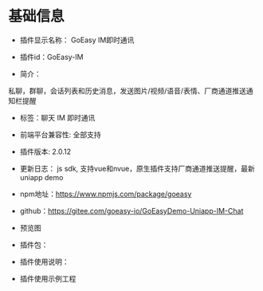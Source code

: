 # 基础信息
* 插件显示名称： GoEasy IM即时通讯

* 插件id：GoEasy-IM

* 简介：

私聊，群聊，会话列表和历史消息，发送图片/视频/语音/表情、厂商通道推送通知栏提醒

* 标签：聊天 IM 即时通讯

* 前端平台兼容性: 全部支持

* 插件版本: 2.0.12

* 更新日志： js sdk, 支持vue和nvue，原生插件支持厂商通道推送提醒，最新uniapp demo

* npm地址：https://www.npmjs.com/package/goeasy
* github：https://gitee.com/goeasy-io/GoEasyDemo-Uniapp-IM-Chat

* 预览图

* 插件包：

* 插件使用说明：

* 插件使用示例工程

